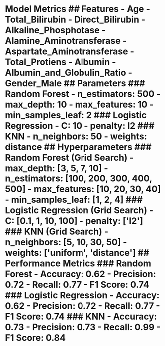 # Model Metrics ## Features - Age - Total_Bilirubin - Direct_Bilirubin - Alkaline_Phosphotase - Alamine_Aminotransferase - Aspartate_Aminotransferase - Total_Protiens - Albumin - Albumin_and_Globulin_Ratio - Gender_Male ## Parameters ### Random Forest - n_estimators: 500 - max_depth: 10 - max_features: 10 - min_samples_leaf: 2 ### Logistic Regression - C: 10 - penalty: l2 ### KNN - n_neighbors: 50 - weights: distance ## Hyperparameters ### Random Forest (Grid Search) - max_depth: [3, 5, 7, 10] - n_estimators: [100, 200, 300, 400, 500] - max_features: [10, 20, 30, 40] - min_samples_leaf: [1, 2, 4] ### Logistic Regression (Grid Search) - C: [0.1, 1, 10, 100] - penalty: ['l2'] ### KNN (Grid Search) - n_neighbors: [5, 10, 30, 50] - weights: ['uniform', 'distance'] ## Performance Metrics ### Random Forest - Accuracy: 0.62 - Precision: 0.72 - Recall: 0.77 - F1 Score: 0.74 ### Logistic Regression - Accuracy: 0.62 - Precision: 0.72 - Recall: 0.77 - F1 Score: 0.74 ### KNN - Accuracy: 0.73 - Precision: 0.73 - Recall: 0.99 - F1 Score: 0.84
